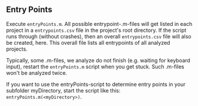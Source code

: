 ## Entry Points

Execute `entryPoints.m`. All possible entrypoint-.m-files will get listed in each project in a `entrypoints.csv` file in the project's root directory. If the script runs through (without crashes), then an overall `entrypoints.csv` file will also be created, here. This overall file lists all entrypoints of all analyzed projects. 

Typically, some .m-files, we analyze do not finish (e.g. waiting for keyboard input), restart the `entryPoints.m` script when you get stuck. Such .m-files won't be analyzed twice.

If you want to use the entryPoints-script to determine entry points in your subfolder myDirectory, start 
the script like this: `entryPoints.m(<myDirectory>)`.
